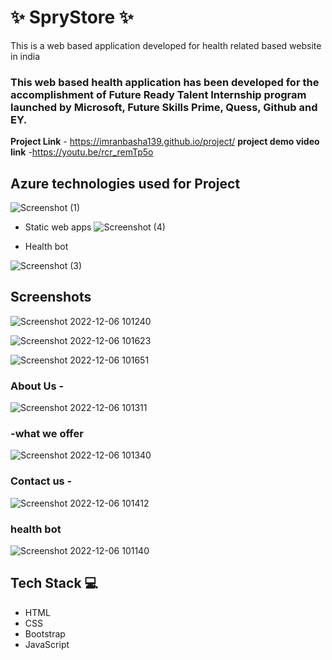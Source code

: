 
# ✨  SpryStore  ✨

This is a web based application developed for health related based website in india

### This web based health application has been developed for the accomplishment of Future Ready Talent Internship program launched by Microsoft, Future Skills Prime, Quess, Github and EY.


**Project Link** - https://imranbasha139.github.io/project/
**project demo video link** -https://youtu.be/rcr_remTp5o

## Azure technologies used for Project

![Screenshot (1)](https://user-images.githubusercontent.com/115220680/209528826-af3aa1f5-36f7-49ee-a0b4-b572392625be.png)


- Static web apps
![Screenshot (4)](https://user-images.githubusercontent.com/115220680/209528619-30610ad9-6429-4094-b0ec-344b3235d3f0.png)


- Health bot

![Screenshot (3)](https://user-images.githubusercontent.com/115220680/209528794-cc54fa77-be9d-4029-b561-16f52d985897.png)


## Screenshots
  
![Screenshot 2022-12-06 101240](https://user-images.githubusercontent.com/115220680/205989701-22fd7036-2283-4d7a-aa74-888958a16f5d.png)


![Screenshot 2022-12-06 101623](https://user-images.githubusercontent.com/115220680/205990238-36f38978-945d-4397-946f-9c4f76991e25.png)




![Screenshot 2022-12-06 101651](https://user-images.githubusercontent.com/115220680/205990254-8232f965-461e-42ad-ae16-d49fd9a0c1a9.png)



### About Us -

![Screenshot 2022-12-06 101311](https://user-images.githubusercontent.com/115220680/205989737-3948ffb1-56a8-41e1-b193-4cce040ab3ab.png)


###  -what we offer

![Screenshot 2022-12-06 101340](https://user-images.githubusercontent.com/115220680/205989772-8fa5e1cd-246e-4928-9586-8d5f75bc37ad.png)


### Contact us -

![Screenshot 2022-12-06 101412](https://user-images.githubusercontent.com/115220680/205989799-3e9cedba-c94b-4cab-93f4-0be4687472bd.png)


### health bot


![Screenshot 2022-12-06 101140](https://user-images.githubusercontent.com/115220680/205989848-4a2e689c-85c3-4ac8-a5fa-471829e10b08.png)


## Tech Stack 💻


- HTML
- CSS
- Bootstrap
- JavaScript
